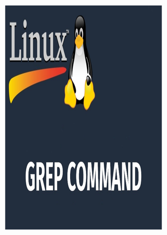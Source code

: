 <p align="center">
<img width="1280" height="720" src="https://github.com/ikozhuhar/grep/blob/main/img/grep.jpg">
</p>
